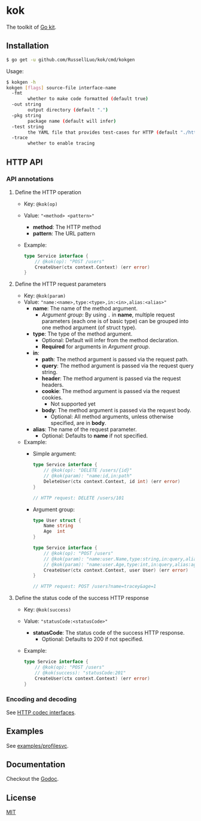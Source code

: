 # kok

The toolkit of [Go kit][1].


## Installation

```bash
$ go get -u github.com/RussellLuo/kok/cmd/kokgen
```

Usage:

```bash
$ kokgen -h
kokgen [flags] source-file interface-name
  -fmt
    	whether to make code formatted (default true)
  -out string
    	output directory (default ".")
  -pkg string
    	package name (default will infer)
  -test string
    	the YAML file that provides test-cases for HTTP (default "./http.test.yaml")
  -trace
    	whether to enable tracing
```


## HTTP API

### API annotations

1. Define the HTTP operation

    - Key: `@kok(op)`
    - Value: `"<method> <pattern>"`
        + **method**: The HTTP method
        + **pattern**: The URL pattern
    - Example:

        ```go
        type Service interface {
            // @kok(op): "POST /users"
            CreateUser(ctx context.Context) (err error)
        }
        ```

2. Define the HTTP request parameters

    - Key: `@kok(param)`
    - Value: `"name:<name>,type:<type>,in:<in>,alias:<alias>"`
        + **name**: The name of the method argument.
            - *Argument group*: By using `.` in **name**, multiple request parameters (each one is of basic type) can be grouped into one method argument (of struct type).
        + **type**: The type of the method argument.
            - Optional: Default will infer from the method declaration.
            - **Required** for arguments in *Argument group*.
        + **in**:
            - **path**: The method argument is passed via the request path.
            - **query**: The method argument is passed via the request query string.
            - **header**: The method argument is passed via the request headers.
            - **cookie**: The method argument is passed via the request cookies.
                + Not supported yet
            - **body**: The method argument is passed via the request body.
                + Optional: All method arguments, unless otherwise specified, are in **body**.
        + **alias**: The name of the request parameter.
            - Optional: Defaults to **name** if not specified.
    - Example:
        + Simple argument:

            ```go
            type Service interface {
                // @kok(op): "DELETE /users/{id}"
                // @kok(param): "name:id,in:path"
                DeleteUser(ctx context.Context, id int) (err error)
            }

            // HTTP request: DELETE /users/101
            ```
        + Argument group:

            ```go
            type User struct {
                Name string
                Age  int
            }

            type Service interface {
                // @kok(op): "POST /users"
                // @kok(param): "name:user.Name,type:string,in:query,alias:name"
                // @kok(param): "name:user.Age,type:int,in:query,alias:age"
                CreateUser(ctx context.Context, user User) (err error)
            }

            // HTTP request: POST /users?name=tracey&age=1
            ```

3. Define the status code of the success HTTP response

    - Key: `@kok(success)`
    - Value: `"statusCode:<statusCode>"`
        + **statusCode**: The status code of the success HTTP response.
            - Optional: Defaults to 200 if not specified.
    - Example:

        ```go
        type Service interface {
            // @kok(op): "POST /users"
            // @kok(success): "statusCode:201"
            CreateUser(ctx context.Context) (err error)
        }
        ```

### Encoding and decoding

See [HTTP codec interfaces](https://github.com/RussellLuo/kok/blob/master/pkg/codec/httpv2/codec.go).


## Examples

See [examples/profilesvc](examples/profilesvc).


## Documentation

Checkout the [Godoc][2].


## License

[MIT](LICENSE)


[1]: https://github.com/go-kit/kit
[2]: https://godoc.org/github.com/RussellLuo/kok
